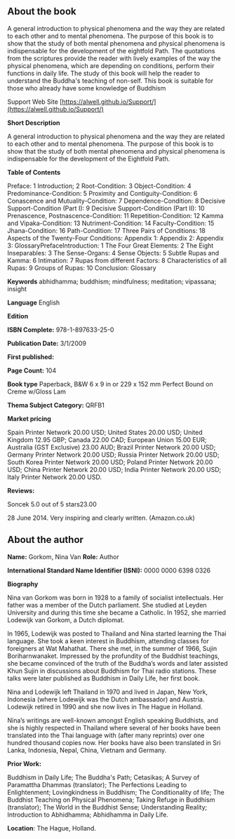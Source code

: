 ## About the book

A general introduction to physical phenomena and the way they are related to each other and to mental phenomena. The purpose of this book is to show that the study of both mental phenomena and physical phenomena is indispensable for the development of the eightfold Path. The quotations from the scriptures provide the reader with lively examples of the way the physical phenomena, which are depending on conditions, perform their functions in daily life. The study of this book will help the reader to understand the Buddha's teaching of non-self. This book is suitable for those who already have some knowledge of Buddhism

 Support Web Site [https://alwell.github.io/Support/](https://alwell.github.io/Support/)

**Short Description** 

A general introduction to physical phenomena and the way they are related to each other and to mental phenomena. The purpose of this book is to show that the study of both mental phenomena and physical phenomena is indispensable for the development of the Eightfold Path.  



**Table of Contents** 

Preface: 1 Introduction; 2 Root-Condition: 3 Object-Condition: 4 Predominance-Condition: 5 Proximity and Contiguity-Condition: 6 Conascence and Mutuality-Condition: 7 Dependence-Condition: 8 Decisive Support-Condition (Part I): 9 Decisive Support-Condition (Part II): 10 Prenascence, Postnascence-Condition: 11 Repetition-Condition: 12 Kamma and Vipaka-Condition: 13 Nutriment-Condition: 14 Faculty-Condition: 15 Jhana-Condition: 16 Path-Condition: 17 Three Pairs of Conditions: 18 Aspects of the Twenty-Four Conditions: Appendix 1: Appendix 2: Appendix 3: GlossaryPrefaceIntroduction: 1 The Four Great Elements: 2 The Eight Inseparables: 3 The Sense-Organs: 4 Sense Objects: 5 Subtle Rupas  and Kamma: 6 Intimation: 7 Rupas  from different Factors: 8 Characteristics of all Rupas: 9 Groups of Rupas:  10 Conclusion: Glossary

**Keywords** abhidhamma; buddhism; mindfulness; meditation; vipassana; insight

**Language** English

**Edition** 

**ISBN Complete:** 978-1-897633-25-0

**Publication Date:** 3/1/2009

**First published:** 

**Page Count:** 104

**Book type** Paperback, B&W 6 x 9 in or 229 x 152 mm Perfect Bound on Creme w/Gloss Lam

**Thema Subject Category:** QRFB1

**Market pricing**

Spain Printer Network 	20.00 USD;
United States 	20.00 USD;
United Kingdom 	12.95 GBP;
Canada 	22.00 CAD;
European Union 	15.00  EUR;
Australia (GST Exclusive) 23.00 AUD;
Brazil Printer Network 	20.00 USD;
Germany Printer Network 20.00 USD;
Russia Printer Network 	20.00 USD;
South Korea Printer Network 	20.00 USD;
Poland Printer Network 	20.00 USD; 
China Printer Network 	20.00 USD; 
India Printer Network 	20.00 USD; 
Italy Printer Network 	20.00 USD. 

**Reviews:**

Soncek 5.0 out of 5 stars23.00

28 June 2014. Very inspiring and clearly written. (Amazon.co.uk)

## About the author

**Name:** Gorkom, Nina Van 	**Role:** Author	

**International Standard Name Identifier (ISNI):** 0000 0000 6398 0326

**Biography**

Nina van Gorkom was born in 1928 to a family of socialist intellectuals. Her father was a member of the Dutch parliament. She studied at Leyden University and during this time she became a Catholic. In 1952, she married Lodewijk van Gorkom, a Dutch diplomat.

In 1965, Lodewijk was posted to Thailand and Nina started learning the Thai language. She took a keen interest in Buddhism, attending classes for foreigners at Wat Mahathat. There she met, in the summer of 1966, Sujin Boriharnwanaket. Impressed by the profundity of the Buddhist teachings, she became convinced of the truth of the Buddha’s words and later assisted Khun Sujin in discussions about Buddhism for Thai radio stations. These talks were later published as Buddhism in Daily Life, her first book.

Nina and Lodewijk left Thailand in 1970 and lived in Japan, New York, Indonesia (where Lodewijk was the Dutch ambassador) and Austria. Lodewijk retired in 1990 and she now lives in The Hague in Holland.

Nina’s writings are well-known amongst English speaking Buddhists, and she is highly respected in Thailand where several of her books have been translated into the Thai language with (after many reprints) over one hundred thousand copies now. Her books have also been translated in Sri Lanka, Indonesia, Nepal, China, Vietnam and Germany. 
 
**Prior Work:**

Buddhism in Daily Life; The Buddha's Path; Cetasikas; A Survey of Paramattha Dhammas (translator); The Perfections Leading to Enlightenment; Lovingkindness in Buddhism; The Conditionality of life; The Buddhist Teaching on Physical Phenomena; Taking Refuge in Buddhism (translator); The World in the Buddhist Sense; Understanding Reality; Introduction to Abhidhamma; Abhidhamma in Daily Life.
 
**Location**: The Hague, Holland.
